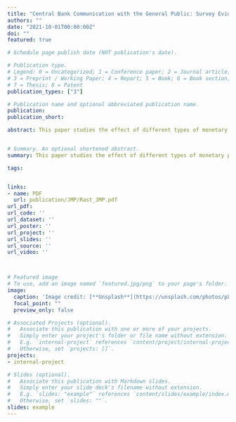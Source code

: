 ```yaml
---
title: "Central Bank Communication with the General Public: Survey Evidence from Germany"
authors: ""
date: "2021-10-01T00:00:00Z"
doi: ""
featured: true

# Schedule page publish date (NOT publication's date).

# Publication type.
# Legend: 0 = Uncategorized; 1 = Conference paper; 2 = Journal article;
# 3 = Preprint / Working Paper; 4 = Report; 5 = Book; 6 = Book section;
# 7 = Thesis; 8 = Patent
publication_types: ["3"]

# Publication name and optional abbreviated publication name.
publication: 
publication_short: 

abstract: This paper studies the effect of different types of monetary policy announcements on household inflation expectations based on micro data from a survey of German households. As unique feature, interviews of the survey were conducted both shortly before and after monetary policy events. This timing provides a natural experiment to identify the immediate effects of policy announcements on household inflation expectations. In contrast to most existing studies, the availability of the survey over a period of 15 years also allows me to exploit the time-series dimension to estimate how policy announcements affect household inflation expectations over the medium-term. I find that policy rate announcements lead to quick and significant adjustments in household inflation expectations with the effect peaking after half a year. Announcements about forward guidance and quantitative easing, on the other hand, have only small and delayed effects. My results suggest that monetary policy announcements can influence household expectations but further improvements in communication seem to be necessary to reach the general public more effectively. In particular, in an environment where policy rates are constrained by the effective lower bound, it may be very hard for central banks to influence household expectations. 


# Summary. An optional shortened abstract.
summary: This paper studies the effect of different types of monetary policy announcements on household inflation expectations based on micro data from a survey of German households. As unique feature, interviews of the survey were conducted both shortly before and after monetary policy events. This timing provides a natural experiment to identify the immediate effects of policy announcements on household inflation expectations. In contrast to most existing studies, the availability of the survey over a period of 15 years also allows me to exploit the time-series dimension to estimate how policy announcements affect household inflation expectations over the medium-term. I find that policy rate announcements lead to quick and significant adjustments in household inflation expectations with the effect peaking after half a year. Announcements about forward guidance and quantitative easing, on the other hand, have only small and delayed effects. My results suggest that monetary policy announcements can influence household expectations but further improvements in communication seem to be necessary to reach the general public more effectively. In particular, in an environment where policy rates are constrained by the effective lower bound, it may be very hard for central banks to influence household expectations. 

tags: 


links: 
- name: PDF
  url: publication/JMP/Rast_JMP.pdf
url_pdf: 
url_code: ''
url_dataset: ''
url_poster: ''
url_project: ''
url_slides: ''
url_source: ''
url_video: ''



# Featured image
# To use, add an image named `featured.jpg/png` to your page's folder. 
image:
  caption: 'Image credit: [**Unsplash**](https://unsplash.com/photos/pLCdAaMFLTE)'
  focal_point: ""
  preview_only: false

# Associated Projects (optional).
#   Associate this publication with one or more of your projects.
#   Simply enter your project's folder or file name without extension.
#   E.g. `internal-project` references `content/project/internal-project/index.md`.
#   Otherwise, set `projects: []`.
projects:
- internal-project

# Slides (optional).
#   Associate this publication with Markdown slides.
#   Simply enter your slide deck's filename without extension.
#   E.g. `slides: "example"` references `content/slides/example/index.md`.
#   Otherwise, set `slides: ""`.
slides: example
---
```

